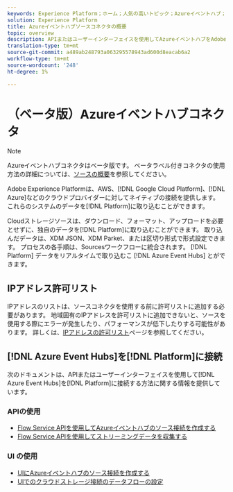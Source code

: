 ```yaml
---
keywords: Experience Platform；ホーム；人気の高いトピック；Azureイベントハブ；Azureイベントハブ；イベントハブ；イベントハブ
solution: Experience Platform
title: Azureイベントハブソースコネクタの概要
topic: overview
description: APIまたはユーザーインターフェイスを使用してAzureイベントハブをAdobe Experience Platformに接続する方法を説明します。
translation-type: tm+mt
source-git-commit: a489ab248793a063295578943ad600d8eacab6a2
workflow-type: tm+mt
source-wordcount: '248'
ht-degree: 1%

---
```



# （ベータ版）Azureイベントハブコネクタ

>[!NOTE]
>
>Azureイベントハブコネクタはベータ版です。 ベータラベル付きコネクタの使用方法の詳細については、[ソースの概要](../../home.md#terms-and-conditions)を参照してください。

Adobe Experience Platformは、AWS、[!DNL Google Cloud Platform]、[!DNL Azure]などのクラウドプロバイダーに対してネイティブの接続を提供します。 これらのシステムのデータを[!DNL Platform]に取り込むことができます。

Cloudストレージソースは、ダウンロード、フォーマット、アップロードを必要とせずに、独自のデータを[!DNL Platform]に取り込むことができます。 取り込んだデータは、XDM JSON、XDM Parket、または区切り形式で形式設定できます。 プロセスの各手順は、Sourcesワークフローに統合されます。 [!DNL Platform] データをリアルタイムで取り込むこ [!DNL Azure Event Hubs] とができます。

## IPアドレス許可リスト

IPアドレスのリストは、ソースコネクタを使用する前に許可リストに追加する必要があります。 地域固有のIPアドレスを許可リストに追加できないと、ソースを使用する際にエラーが発生したり、パフォーマンスが低下したりする可能性があります。 詳しくは、[IPアドレスの許可リスト](../../ip-address-allow-list.md)ページを参照してください。

## [!DNL Azure Event Hubs]を[!DNL Platform]に接続

次のドキュメントは、APIまたはユーザーインターフェイスを使用して[!DNL Azure Event Hubs]を[!DNL Platform]に接続する方法に関する情報を提供しています。

### APIの使用

- [Flow Service APIを使用してAzureイベントハブのソース接続を作成する](../../tutorials/api/create/cloud-storage/eventhub.md)
- [Flow Service APIを使用してストリーミングデータを収集する](../../tutorials/api/collect/streaming.md)

### UI の使用

- [UIにAzureイベントハブのソース接続を作成する](../../tutorials/ui/create/cloud-storage/eventhub.md)
- [UIでのクラウドストレージ接続のデータフローの設定](../../tutorials/ui/dataflow/streaming/cloud-storage-streaming.md)
